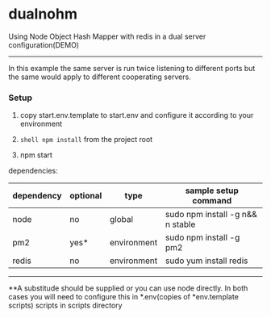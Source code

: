 # dualnohm
Using Node Object Hash Mapper with redis in a dual server configuration(DEMO)
***
In this example the same server is run twice listening to different ports but the same would apply to different cooperating servers.
### Setup
1. copy start.env.template to start.env and configure it according to your environment

2. ```shell npm install``` from the project root

3. npm start


dependencies:

|   dependency  |   optional    |   type        |   sample setup command                |
|   ----------  |   ---------   |   ----        |   --------------------                |
|   node        |   no          |   global      |   sudo npm install -g n&& n stable    |
|   pm2         |   yes*        |   environment |   sudo npm install -g pm2             |
|   redis       |   no          |   environment |   sudo yum install redis              |

***
**A substitude should be supplied or you can use node directly. In both cases you will need to configure this in  *.env(copies of *env.template scripts) scripts in scripts directory
